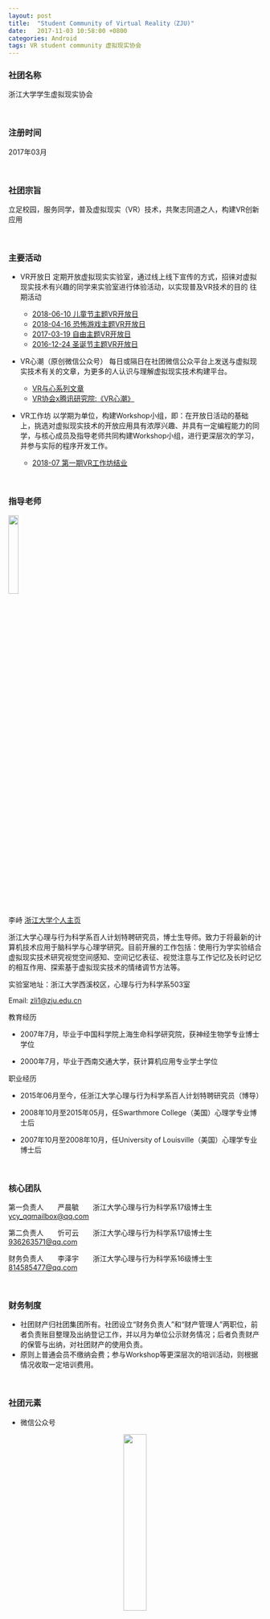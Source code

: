 ```yaml
---
layout: post
title:  "Student Community of Virtual Reality（ZJU)"
date:   2017-11-03 10:58:00 +0800
categories: Android
tags: VR student community 虚拟现实协会
---
```

### **社团名称**

浙江大学学生虚拟现实协会

<br/>

### **注册时间**

2017年03月

<br/>

### **社团宗旨**

立足校园，服务同学，普及虚拟现实（VR）技术，共聚志同道之人，构建VR创新应用

<br/>

### **主要活动**

* VR开放日
      定期开放虚拟现实实验室，通过线上线下宣传的方式，招徕对虚拟现实技术有兴趣的同学来实验室进行体验活动，以实现普及VR技术的目的
 往期活动
  * [2018-06-10 儿童节主题VR开放日](https://mp.weixin.qq.com/s/Q6__4yxo64t4bcnvG-Pzlw)
  * [2018-04-16 恐怖游戏主题VR开放日](https://mp.weixin.qq.com/s/2WlbHkS1x7v5JWeLTDMn0A)
  * [2017-03-19 自由主题VR开放日](https://mp.weixin.qq.com/s/cmL0hfRCmV_q_yvsEuvPiw)
  * [2016-12-24 圣诞节主题VR开放日](https://mp.weixin.qq.com/s/sNehe2V-hUnQY36Ld0FQ6g)
 
* VR心潮（原创微信公众号）
      每日或隔日在社团微信公众平台上发送与虚拟现实技术有关的文章，为更多的人认识与理解虚拟现实技术构建平台。
  * [VR与心系列文章](https://mp.weixin.qq.com/s/3eexrtjWvGimeK4sAKUnLg)
  * [VR协会x腾讯研究院:《VR心潮》](https://mp.weixin.qq.com/s/jTsG9GrCE9Gex5L8J6z-ng)
 
* VR工作坊
      以学期为单位，构建Workshop小组，即：在开放日活动的基础上，挑选对虚拟现实技术的开放应用具有浓厚兴趣、并具有一定编程能力的同学，与核心成员及指导老师共同构建Workshop小组，进行更深层次的学习，并参与实际的程序开发工作。
  * [2018-07 第一期VR工作坊结业](https://mp.weixin.qq.com/s/3Rc3U3oGfBDVMu0JY1sOfg)

<br/>

### **指导老师**
<img src="{{ site.url }}/assets/2017-03-10-Student-Community-of-Virtual-Reality--ZJU/Photo-of-Prof-Li.jpg" width="20%"/>


李峙 [浙江大学个人主页](https://person.zju.edu.cn/zhi)

浙江大学心理与行为科学系百人计划特聘研究员，博士生导师。致力于将最新的计算机技术应用于脑科学与心理学研究。目前开展的工作包括：使用行为学实验结合虚拟现实技术研究视觉空间感知、空间记忆表征、视觉注意与工作记忆及长时记忆的相互作用、探索基于虚拟现实技术的情绪调节方法等。

实验室地址：浙江大学西溪校区，心理与行为科学系503室

Email: <zli1@zju.edu.cn>

教育经历

* 2007年7月，毕业于中国科学院上海生命科学研究院，获神经生物学专业博士学位

* 2000年7月，毕业于西南交通大学，获计算机应用专业学士学位

 
职业经历

* 2015年06月至今，任浙江大学心理与行为科学系百人计划特聘研究员（博导）

* 2008年10月至2015年05月，任Swarthmore College（美国）心理学专业博士后

* 2007年10月至2008年10月，任University of Louisville（美国）心理学专业博士后

<br/>

### **核心团队**

第一负责人&emsp;&emsp;严晨毓&emsp;&emsp;浙江大学心理与行为科学系17级博士生&emsp;&emsp;<ycy_qqmailbox@qq.com>

第二负责人&emsp;&emsp;忻可云&emsp;&emsp;浙江大学心理与行为科学系17级博士生&emsp;&emsp;<936263571@qq.com>

财务负责人&emsp;&emsp;李泽宇&emsp;&emsp;浙江大学心理与行为科学系16级博士生&emsp;&emsp;<814585477@qq.com>


<br/>

### **财务制度**

* 社团财产归社团集团所有。社团设立“财务负责人”和“财产管理人”两职位，前者负责账目整理及出纳登记工作，并以月为单位公示财务情况；后者负责财产的保管与出纳，对社团财产的使用负责。
* 原则上普通会员不缴纳会费；参与Workshop等更深层次的培训活动，则根据情况收取一定培训费用。

<br/>

### **社团元素**


* 微信公众号

<div align="center">
<img src="{{ site.url }}/assets/2017-03-10-Student-Community-of-Virtual-Reality--ZJU/Unicode-of-Wechat-Official-Accounts.jpg" width="30%" />
</div>
<br/>

* 会衫

<div align="center">
<img src="{{ site.url }}/assets/2017-03-10-Student-Community-of-Virtual-Reality--ZJU/Uniform.jpg" width="100%" />
</div>
<br/>

* 开放日海报

<div align="center">
<img src="{{ site.url }}/assets/2017-03-10-Student-Community-of-Virtual-Reality--ZJU/Poster-of-Open-Day-01.jpg" width="50%" />
<img src="{{ site.url }}/assets/2017-03-10-Student-Community-of-Virtual-Reality--ZJU/Poster-of-Open-Day-02.jpg" width="50%" />
</div>
<br/>


* 纳新海报

<div align="center">
 <img src="{{ site.url }}/assets/2017-03-10-Student-Community-of-Virtual-Reality--ZJU/Poster-of-Recruitment-01.jpg" width="50%" />
 <img src="{{ site.url }}/assets/2017-03-10-Student-Community-of-Virtual-Reality--ZJU/Poster-of-Recruitment-02.jpg" width="50%" />
 <img src="{{ site.url }}/assets/2017-03-10-Student-Community-of-Virtual-Reality--ZJU/Poster-of-Recruitment-03.jpg" width="50%" />
 <img src="{{ site.url }}/assets/2017-03-10-Student-Community-of-Virtual-Reality--ZJU/Poster-of-Recruitment-04.jpg" width="50%" />
</div>
<br/>

